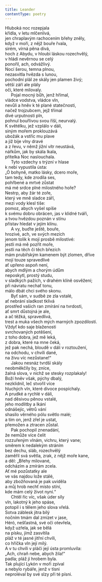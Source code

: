 ```yaml
---
title: Leander
contentType: poetry
---
```


<section>

Hluboká noc rozepjala  
křídla, v letu mlčenlivá,  
jen chraplavým rachocením břehy zněly,  
když v moři, z nějž bouře řvala,  
sirém, vírná pěna divá,  
hoch z Abydu, v hloubi láskou rozechvělý,  
v hládi nevěrnou se celý  
ponořil, ach, odvážlivý.  
Nocí šerou, temna plnou,  
nezasvitla hvězda s lunou,  
pochodní plál ze skály jen plamen živý;  
větší září ale plály  
oči, které milovaly.  
     Pojal mocný bůh, jenž hřímal,  
vládce vodstva, vládce vln,  
nevůli a hněv k té plané statečnosti,  
načež trojzubcem, jejž třímal  
divé urputnosti pln,  
pohnul bouřlivou svou říší, neurvalý.  
K světélku, jež vzplálo v dáli,  
siným mořem proklouzává  
ubožák a vstříc mu plave  
a již bije vlny dravé  
a z řevu, v němž jižní vítr neustává,  
nářkům, jak by skála lkala,  
přítelka Noc naslouchala.  
     Tyto vzdechy s trýzní v hlase  
k nebi vypustila ústa:  
„Ó bohyně, matko lásky, dcero moře,  
tam tedy, kde zrodila ses,  
pohřbené a mrtvé zůstat  
má mé srdce plné milostného hoře?  
Nestrp, aby žár té zoře,  
který ve mně sladce září,  
mezi vody klesl tiše:  
pomoz, abych vyšel spíše  
k svému dobru obrácen, jas v klidné tváři,  
a tvou hvězdou poznán v stínu  
přístav hledat v jejím klínu.  
     A vy, buďte ještě, bouře,  
hrozivé, ach, ve svých mezích  
jenom tolik k mojí prosbě milostivé:  
jestli má mě pozřít moře,  
jestli na těch či těch březích  
mám prubířským kamenem být zlomen, dříve  
mojí touze spravedlivé  
ať upřeno aspoň není,  
abych mdlým a chorým údům  
neposkytl, prostý studu,  
v sladkých pažích, v drahém klíně osvěžení;  
při návratu nechať tonu,  
málo dbát chci svého skonu.  
     Byť sám, v sudbě ze zla vstalé,  
ať nebrání sladkost tklivá  
prostřed vašich ran zmírání na tvrdosti,  
ať smrt důstojná je ale,  
a ač těžká, spravedlivá,  
trest a muka všech mých marných zpozdilostí.  
Vždyť kdo saje blaženosti  
svrchovaných potěšení,  
z toho dobra, jež mě leká,  
z dobra, které na mne čeká,  
jež pak nechá, bloudě v dáli v roztoužení,  
na odchodu, v chvíli dané,  
na živu víc nezůstane!“  
     Jakou nesnáz tvrdší skály  
neobměkčily by, zníce,  
žalná slova, v nichž se stesky rozplakaly!  
Boží hněv však, pýchy dbalý,  
nezklidnil, leč stvořil více  
hluchých vln, které divoce pospíchaly.  
A prudké a rychlé v dáli,  
nad děsivou pěnou vstalé,  
jeho modlitby a lkání  
odnášejíc, větrů vání  
shasilo věrného pólu světlo malé;  
a tím on, jenž zřel je ustat,  
přemožen a ztracen zůstal.  
     Pak pochopil znenadání,  
že nemůže více čelit  
rozzuřeným vlnám, vichru, který vane;  
směrem k nedalekým stráním  
bez dechu, sláb, rozechvělý  
zaměřil svá světla, zrak, z nějž moře kane,  
a děl: „Břehy milované,  
odcházím a zmírám zcela.  
Ať mé pozůstatky ale  
ve vás najdou lože stálé,  
aby zbožňovaná je pak uviděla  
a můj hrob nechť místo stíní,  
kde mám celý život nyní.“  
     Chtěl říc víc, však úder síly  
vln, lakotný k jeho spáse,  
potopil i s tělem jeho slova vřelá.  
Sotva záblesk jitra bílý  
nočním tmám dal zmizet v jase,  
Héró, nešťastná, své oči otevřela,  
když uzřela, jak se bělá  
na písku, jímž zasvítila  
pláž v té jasné jitřní chvíli,  
co hříčka vln její milý.  
A v tu chvíli v pláči její ústa promluvila:  
„Ach, chraň nebe, abych žila!“  
padla; pláž jí hrobem byla.  
Tak plující Lykón v moři zpíval  
a nebylo rybáře, jenž v tísni  
neproléval by své slzy při té písni.

</section>
